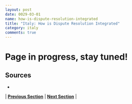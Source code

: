 ```yaml
---
layout: post
date: 0029-03-01
name: how-is-dispute-resolution-integrated
title: "Italy: How is Dispute Resolution Integrated"
category: italy
comments: true
---
```


# Page in progress, stay tuned!

Sources 
-- 
- 


| **[Previous Section](https://neo-project.github.io/global-blockchain-compliance-hub//italy/italy-smart-contracts.html)** | **[Next Section]( https://neo-project.github.io/global-blockchain-compliance-hub//italy/italy-nullify-smart-contracts.html)** |
